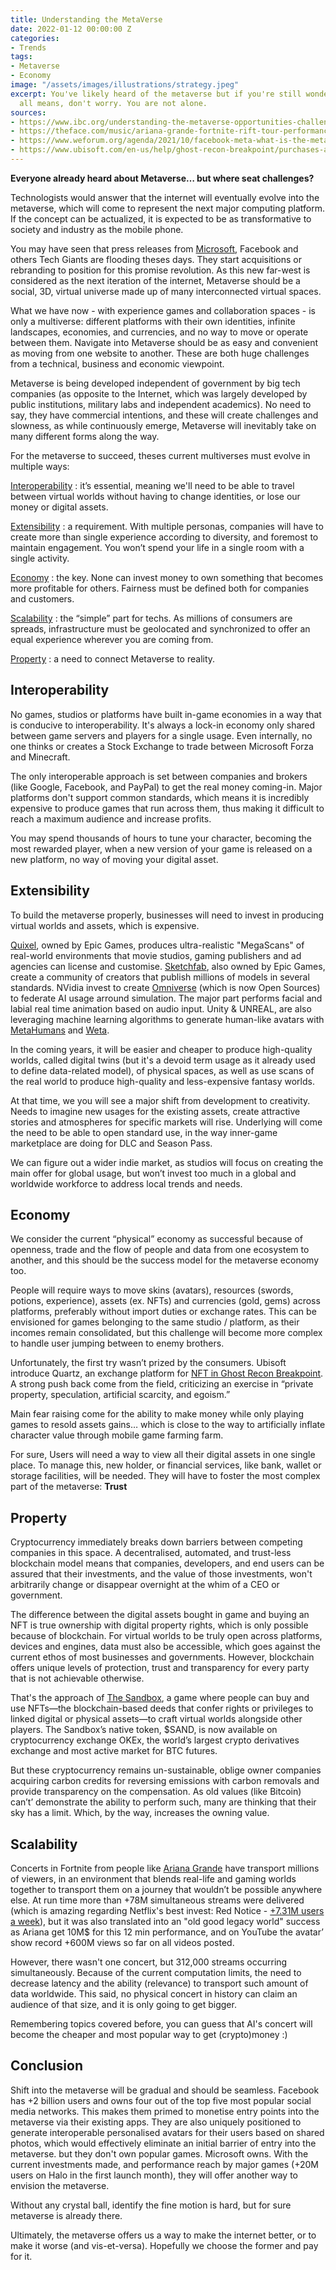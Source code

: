 ```yaml
---
title: Understanding the MetaVerse
date: 2022-01-12 00:00:00 Z
categories:
- Trends
tags:
- Metaverse
- Economy
image: "/assets/images/illustrations/strategy.jpeg"
excerpt: You've likely heard of the metaverse but if you're still wondering what it
  all means, don't worry. You are not alone.
sources:
- https://www.ibc.org/understanding-the-metaverse-opportunities-challenges-and-gen-z/7863.article
- https://theface.com/music/ariana-grande-fortnite-rift-tour-performance-gaming-vr-mac-miller-travis-scott-lil-nas-x
- https://www.weforum.org/agenda/2021/10/facebook-meta-what-is-the-metaverse/
- https://www.ubisoft.com/en-us/help/ghost-recon-breakpoint/purchases-and-rewards/article/purchase-eligibility-on-ubisoft-quartz-for-ghost-recon-breakpoint/000100061
---
```

**Everyone already heard about Metaverse… but where seat challenges?**

Technologists would answer that the internet will eventually evolve into the metaverse, which will come to represent the next major computing platform. If the concept can be actualized, it is expected to be as transformative to society and industry as the mobile phone.

You may have seen that press releases from [Microsoft](https://blogs.microsoft.com/blog/2021/11/02/microsoft-cloud-at-ignite-2021-metaverse-ai-and-hyperconnectivity-in-a-hybrid-world/ "Metaverse, AI and hyperconnectivity in a hybrid world"), Facebook and others Tech Giants are flooding theses days.
They start acquisitions or rebranding to position for this promise revolution. As this new far-west is considered as the next iteration of the internet, Metaverse should be a social, 3D, virtual universe made up of many interconnected virtual spaces. 

What we have now - with experience games and collaboration spaces - is only a multiverse:  different platforms with their own identities, infinite landscapes, economies, and currencies, and no way to move or operate between them. 
Navigate into Metaverse should be as easy and convenient as moving from one website to another. These are both huge challenges from a technical, business and economic viewpoint.

Metaverse is being developed independent of government by big tech companies (as opposite to the Internet, which was largely developed by public institutions, military labs and independent academics). No need to say, they have commercial intentions, and these will create challenges and slowness, as while continuously emerge, Metaverse will inevitably take on many different forms along the way.

For the metaverse to succeed, theses current multiverses must evolve in multiple ways:

[Interoperability](#interoperability)
: it’s essential, meaning we'll need to be able to travel between virtual worlds without having to change identities, or lose our money or digital assets.

[Extensibility](#extensibility)
: a requirement. With multiple personas, companies will have to create more than single experience according to diversity, and foremost to maintain engagement. You won’t spend your life in a single room with a single activity.

[Economy](#economy)
: the key. None can invest money to own something that becomes more profitable for others. Fairness must be defined both for companies and customers.

[Scalability](#scalability)
: the “simple” part for techs. As millions of consumers are spreads, infrastructure must be geolocated and synchronized to offer an equal experience wherever you are coming from.

[Property](#property)
: a need to connect Metaverse to reality. 


## Interoperability
No games, studios or platforms have built in-game economies in a way that is conducive to interoperability. It's always a lock-in economy only shared between game servers and players for a single usage. Even internally, no one thinks or creates a Stock Exchange to trade between Microsoft Forza and Minecraft. 

The only interoperable approach is set between companies and brokers (like Google, Facebook, and PayPal) to get the real money coming-in.
Major platforms don't support common standards, which means it is incredibly expensive to produce games that run across them, thus making it difficult to reach a maximum audience and increase profits.

You may spend thousands of hours to tune your character, becoming the most rewarded player, when a new version of your game is released on a new platform, no way of moving your digital asset. 

## Extensibility
To build the metaverse properly, businesses will need to invest in producing virtual worlds and assets, which is expensive.

[Quixel](https://quixel.com/), owned by Epic Games, produces ultra-realistic "MegaScans" of real-world environments that movie studios, gaming publishers and ad agencies can license and customise.
[Sketchfab](https://sketchfab.com/), also owned by Epic Games, create a community of creators that publish millions of models in several standards. 
NVidia invest to create [Omniverse](https://www.nvidia.com/en-us/omniverse/) (which is now Open Sources) to federate AI usage arround simulation. The major part performs facial and labial real time animation based on audio input.
Unity & UNREAL, are also leveraging machine learning algorithms to generate human-like avatars with [MetaHumans](https://www.unrealengine.com/en-US/metahuman-creator) and [Weta](https://blog.unity.com/news/welcome-weta-digital?_ga=2.78234897.420171023.1643734811-556584666.1635790352).

In the coming years, it will be easier and cheaper to produce high-quality worlds, called digital twins (but it's a devoid term usage as it already used to define data-related model), of physical spaces, as well as use scans of the real world to produce high-quality and less-expensive fantasy worlds.

At that time, we you will see a major shift from development to creativity. Needs to imagine new usages for the existing assets, create attractive stories and atmospheres for specific markets will rise. Underlying will come the need to be able to open standard use, in the way inner-game marketplace are doing for DLC and Season Pass.

We can figure out a wider indie market, as studios will focus on creating the main offer for global usage, but won’t invest too much in a global and worldwide workforce to address local trends and needs.

## Economy

We consider the current “physical” economy as successful because of openness, trade and the flow of people and data from one ecosystem to another, and this should be the success model for the metaverse economy too. 

People will require ways to move skins (avatars), resources (swords, potions, experience), assets (ex. NFTs) and currencies (gold, gems) across platforms, preferably without import duties or exchange rates. This can be envisioned for games belonging to the same studio / platform, as their incomes remain consolidated, but this challenge will become more complex to handle user jumping between to enemy brothers. 

Unfortunately, the first try wasn’t prized by the consumers. Ubisoft introduce Quartz, an exchange platform for [NFT in Ghost Recon Breakpoint](https://www.polygon.com/22822364/nft-video-games-ubisoft-ghost-recon-breakpoint-free). A strong push back come from the field, criticizing an exercise in “private property, speculation, artificial scarcity, and egoism.” 

Main fear raising come for the ability to make money while only playing games to resold assets gains… which is close to the way to artificially inflate character value through mobile game farming farm.

For sure, Users will need a way to view all their digital assets in one single place. 
To manage this, new holder, or financial services, like bank, wallet or storage facilities, will be needed. They will have to foster the most complex part of the metaverse: **Trust** 

## Property

Cryptocurrency immediately breaks down barriers between competing companies in this space. A decentralised, automated, and trust-less blockchain model means that companies, developers, and end users can be assured that their investments, and the value of those investments, won't arbitrarily change or disappear overnight at the whim of a CEO or government.

The difference between the digital assets bought in game and buying an NFT is true ownership with digital property rights, which is only possible because of blockchain. For virtual worlds to be truly open across platforms, devices and engines, data must also be accessible, which goes against the current ethos of most businesses and governments. However, blockchain offers unique levels of protection, trust and transparency for every party that is not achievable otherwise.


That's the approach of [The Sandbox](https://www.sandbox.game/en/), a game where people can buy and use NFTs—the blockchain-based deeds that confer rights or privileges to linked digital or physical assets—to craft virtual worlds alongside other players. The Sandbox’s native token, $SAND, is now available on cryptocurrency exchange OKEx, the world’s largest crypto derivatives exchange and most active market for BTC futures.

But these cryptocurrency remains un-sustainable, oblige owner companies acquiring carbon credits for reversing emissions with carbon removals and provide transparency on the compensation. As old values (like Bitcoin) can’t’ demonstrate the ability to perform such, many are thinking that their sky has a limit. Which, by the way, increases the owning value.


## Scalability

Concerts in Fortnite from people like [Ariana Grande](https://www.youtube.com/watch?v=gGYElBtjytU) have transport millions of viewers, in an environment that blends real-life and gaming worlds together to transport them on a journey that wouldn’t be possible anywhere else. At run time more than +78M simultaneous streams were delivered (which is amazing regarding Netflix's best invest: Red Notice - [+7.31M users a week](https://top10.netflix.com/)), but it was also translated into an "old good legacy world" success as Ariana get 10M$ for this 12 min performance, and on YouTube the avatar’ show record +600M views so far on all videos posted.

However, there wasn't one concert, but 312,000 streams occurring simultaneously. Because of the current computation limits, the need to decrease latency and the ability (relevance) to transport such amount of data worldwide. This said, no physical concert in history can claim an audience of that size, and it is only going to get bigger.

Remembering topics covered before, you can guess that AI's concert will become the cheaper and most popular way to get (crypto)money :)

## Conclusion

Shift into the metaverse will be gradual and should be seamless. Facebook has +2 billion users and owns four out of the top five most popular social media networks. This makes them primed to monetise entry points into the metaverse via their existing apps. They are also uniquely positioned to generate interoperable personalised avatars for their users based on shared photos, which would effectively eliminate an initial barrier of entry into the metaverse. but they don't own popular games. Microsoft owns. With the current investments made, and performance reach by major games (+20M users on Halo in the first launch month), they will offer another way to envision the metaverse. 

Without any crystal ball, identify the fine motion is hard, but for sure metaverse is already there. 

Ultimately, the metaverse offers us a way to make the internet better, or to make it worse (and vis-et-versa). Hopefully we choose the former and pay for it.